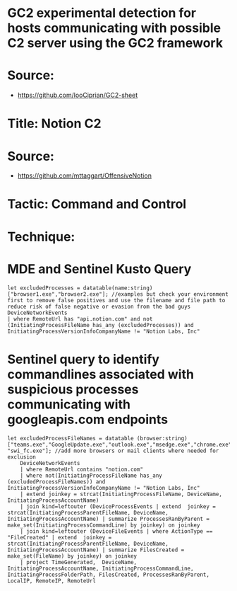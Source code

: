 # GC2 experimental detection for hosts communicating with possible C2 server using the GC2 framework

# Source:

- https://github.com/looCiprian/GC2-sheet


# Title: Notion C2

# Source: 

- https://github.com/mttaggart/OffensiveNotion

# Tactic: Command and Control

# Technique: 

# MDE and Sentinel Kusto Query

```
let excludedProcesses = datatable(name:string)["browser1.exe","browser2.exe"]; //examples but check your environment first to remove false positives and use the filename and file path to reduce risk of false negative or evasion from the bad guys
DeviceNetworkEvents
| where RemoteUrl has "api.notion.com" and not (InitiatingProcessFileName has_any (excludedProcesses)) and InitiatingProcessVersionInfoCompanyName != "Notion Labs, Inc"
```

# Sentinel query to identify commandlines associated with suspicious processes communicating with googleapis.com endpoints
```
let excludedProcessFileNames = datatable (browser:string)["teams.exe","GoogleUpdate.exe","outlook.exe","msedge.exe","chrome.exe","iexplorer.exe","brave.exe","firefox.exe", "swi_fc.exe"]; //add more browsers or mail clients where needed for exclusion 
    DeviceNetworkEvents
    | where RemoteUrl contains "notion.com"
    | where not(InitiatingProcessFileName has_any (excludedProcessFileNames)) and InitiatingProcessVersionInfoCompanyName != "Notion Labs, Inc"
    | extend joinkey = strcat(InitiatingProcessFileName, DeviceName, InitiatingProcessAccountName)
    | join kind=leftouter (DeviceProcessEvents | extend  joinkey = strcat(InitiatingProcessParentFileName, DeviceName, InitiatingProcessAccountName) | summarize ProcessesRanByParent = make_set(InitiatingProcessCommandLine) by joinkey) on joinkey
    | join kind=leftouter (DeviceFileEvents | where ActionType == "FileCreated" | extend  joinkey = strcat(InitiatingProcessParentFileName, DeviceName, InitiatingProcessAccountName) | summarize FilesCreated = make_set(FileName) by joinkey) on joinkey
    | project TimeGenerated,  DeviceName, InitiatingProcessAccountName, InitiatingProcessCommandLine, InitiatingProcessFolderPath, FilesCreated, ProcessesRanByParent, LocalIP, RemoteIP, RemoteUrl
```

